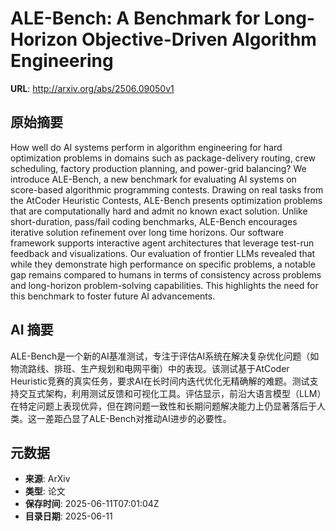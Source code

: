 # ALE-Bench: A Benchmark for Long-Horizon Objective-Driven Algorithm Engineering

**URL**: http://arxiv.org/abs/2506.09050v1

## 原始摘要

How well do AI systems perform in algorithm engineering for hard optimization
problems in domains such as package-delivery routing, crew scheduling, factory
production planning, and power-grid balancing? We introduce ALE-Bench, a new
benchmark for evaluating AI systems on score-based algorithmic programming
contests. Drawing on real tasks from the AtCoder Heuristic Contests, ALE-Bench
presents optimization problems that are computationally hard and admit no known
exact solution. Unlike short-duration, pass/fail coding benchmarks, ALE-Bench
encourages iterative solution refinement over long time horizons. Our software
framework supports interactive agent architectures that leverage test-run
feedback and visualizations. Our evaluation of frontier LLMs revealed that
while they demonstrate high performance on specific problems, a notable gap
remains compared to humans in terms of consistency across problems and
long-horizon problem-solving capabilities. This highlights the need for this
benchmark to foster future AI advancements.


## AI 摘要

ALE-Bench是一个新的AI基准测试，专注于评估AI系统在解决复杂优化问题（如物流路线、排班、生产规划和电网平衡）中的表现。该测试基于AtCoder Heuristic竞赛的真实任务，要求AI在长时间内迭代优化无精确解的难题。测试支持交互式架构，利用测试反馈和可视化工具。评估显示，前沿大语言模型（LLM）在特定问题上表现优异，但在跨问题一致性和长期问题解决能力上仍显著落后于人类。这一差距凸显了ALE-Bench对推动AI进步的必要性。

## 元数据

- **来源**: ArXiv
- **类型**: 论文
- **保存时间**: 2025-06-11T07:01:04Z
- **目录日期**: 2025-06-11
